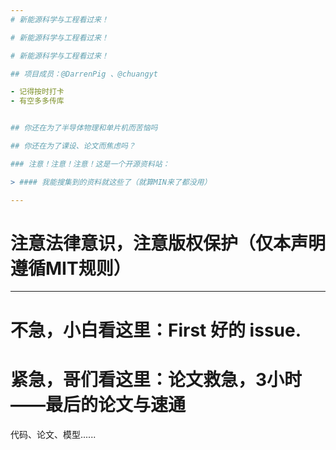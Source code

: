 ```yaml
---
# 新能源科学与工程看过来！

# 新能源科学与工程看过来！

# 新能源科学与工程看过来！

## 项目成员：@DarrenPig 、@chuangyt

- 记得按时打卡
- 有空多多传库


## 你还在为了半导体物理和单片机而苦恼吗

## 你还在为了课设、论文而焦虑吗？

### 注意！注意！注意！这是一个开源资料站：

> #### 我能搜集到的资料就这些了（就算MIN来了都没用）

---
```


# 注意法律意识，注意版权保护（仅本声明遵循MIT规则）

---

# 不急，小白看这里：First 好的 issue.


# 紧急，哥们看这里：论文救急，3小时——最后的论文与速通

代码、论文、模型......
